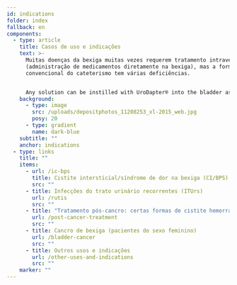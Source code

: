 ```yaml
---
id: indications
folder: index
fallback: en
components:
  - type: article
    title: Casos de uso e indicações
    text: >-
      Muitas doenças da bexiga muitas vezes requerem tratamento intravesical
      (administração de medicamentos diretamente na bexiga), mas a forma
      convencional do cateterismo tem várias deficiências.


      Any solution can be instilled with UroDapter® into the bladder assuming it has no adverse effect on the nearby tissues or organs. The device can be applied in the therapy of the following conditions:
    background:
      - type: image
        src: /uploads/depositphotos_11208253_xl-2015_web.jpg
        posy: 20
      - type: gradient
        name: dark-blue
    subtitle: ""
    anchor: indications
  - type: links
    title: ""
    items:
      - url: /ic-bps
        title: Cistite intersticial/síndrome de dor na bexiga (CI/BPS)
        src: ""
      - title: Infecções do trato urinário recorrentes (ITUrs)
        url: /rutis
        src: ""
      - title: "Tratamento pós-cancro: certas formas de cistite hemorrágica (CHs)"
        url: /post-cancer-treatment
        src: ""
      - title: Cancro de bexiga (pacientes do sexo feminino)
        url: /bladder-cancer
        src: ""
      - title: Outros usos e indicações
        url: /other-uses-and-indications
        src: ""
    marker: ""
---
```

